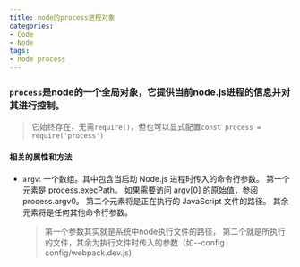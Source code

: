 ```yaml
---
title: node的process进程对象
categories: 
- Code
- Node
tags: 
- node process
---
```


### `process`是node的一个全局对象，它提供当前node.js进程的信息并对其进行控制。

  > 它始终存在，无需`require()`，但也可以显式配置`const process = require('process')`

  #### 相关的属性和方法

  - `argv`: 一个数组。其中包含当启动 Node.js 进程时传入的命令行参数。 第一个元素是 process.execPath。 如果需要访问 argv[0] 的原始值，参阅 process.argv0。 第二个元素将是正在执行的 JavaScript 文件的路径。 其余元素将是任何其他命令行参数。

    > 第一个参数其实就是系统中node执行文件的路径， 第二个就是所执行的文件，其余为执行文件时传入的参数（如--config config/webpack.dev.js)